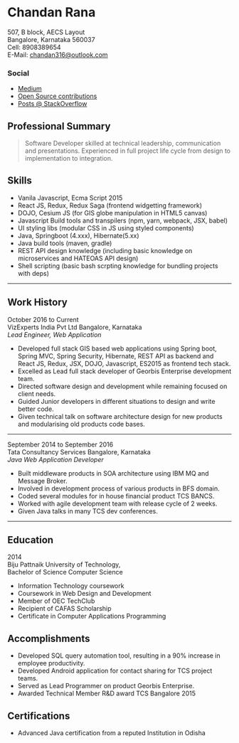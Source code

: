 
# Chandan Rana

507, B block, AECS Layout
<br>Bangalore, Karnataka 560037
<br>Cell: 8908389654
<br>E-Mail: chandan316@outlook.com

### Social
  - [Medium](https://medium.com/@chandanrana)
  - [Open Source contributions](https://github.com/rc-chandan)
  - [Posts @ StackOverflow](https://stackoverflow.com/users/5538864/rc-chandan)

## Professional Summary

>Software Developer skilled at technical leadership, communication and presentations. Experienced in full project life cycle from design to implementation to integration.

## Skills

- Vanila Javascript, Ecma Script 2015
- React JS, Redux, Redux Saga (frontend widgetting framework)
- DOJO, Cesium JS (for GIS globe manipulation in HTML5 canvas)
- Javascript Build tools and transpilers (npm, yarn, webpack, JSX, babel)
- UI styling libs (modular CSS in JS using styled components)
- Java, Springboot (4.xxx), Hibernate(5.xx)
- Java build tools (maven, gradle)
- REST API design knowledge (including basic knowledge on microservices and HATEOAS API design)
- Shell scripting (basic bash scrpting knowledge for bundling projects with deps)
---------
## Work History

October 2016 to Current
<br>VizExperts India Pvt Ltd Bangalore, Karnataka
<br>*Lead Engineer, Web Application*

  - Developed full stack GIS based web applications using Spring boot, Spring MVC, Spring Security, Hibernate, REST API as backend and React JS, Redux, JSX, DOJO, Javascript, ES2015 as frontend tech stack.
  - Excelled as Lead full stack developer of Georbis Enterprise development team.
  - Directed software design and development while remaining focused on client needs.
  - Guided Junior developers in different situations to design and write better code.
  - Given technical talk on software architecture design for new products and modularising old products code bases.
---------
September 2014 to September 2016
<br>Tata Consultancy Services Bangalore, Karnataka
<br>*Java Web Application Developer*
  - Built middleware products in SOA architecture using IBM MQ and Message Broker.
  - Involved in development process of various products in BFS domain.
  - Coded several modules for in house financial product TCS BANCS.
  - Worked with agile development team with release cycle of 2 weeks.
  - Given Java talks in many TCS dev conferences.
---------
## Education

2014
<br>Biju Pattnaik University of Technology,
<br>Bachelor of Science Computer Science
  - Information Technology coursework
  - Coursework in Web Design and Development
  - Member of OEC TechClub
  - Recipient of CAFAS Scholarship
  - Certificate in Computer Applications Programming

## Accomplishments

  - Developed SQL query automation tool, resulting in a 90% increase in employee productivity.​
  - Developed Android application for contact sharing for TCS project teams.
  - Served as Lead Programmer on product Georbis Enterprise.
  - Awarded Technical Member R&D award TCS Bangalore 2015

## Certifications

 - Advanced Java certification from a reputed Institution in Odisha
